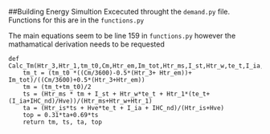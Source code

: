 ##Building Energy Simultion
Excecuted throught the `demand.py` file. Functions for this are in the `functions.py`

The main equations seem to be line 159 in `functions.py` however the mathamatical derivation needs to be requested

```
def Calc_Tm(Htr_3,Htr_1,tm_t0,Cm,Htr_em,Im_tot,Htr_ms,I_st,Htr_w,te_t,I_ia,IHC_nd,Hve,Htr_is):
    tm_t = (tm_t0 *((Cm/3600)-0.5*(Htr_3+ Htr_em))+ Im_tot)/((Cm/3600)+0.5*(Htr_3+Htr_em)) 
    tm = (tm_t+tm_t0)/2
    ts = (Htr_ms * tm + I_st + Htr_w*te_t + Htr_1*(te_t+(I_ia+IHC_nd)/Hve))/(Htr_ms+Htr_w+Htr_1)
    ta = (Htr_is*ts + Hve*te_t + I_ia + IHC_nd)/(Htr_is+Hve)
    top = 0.31*ta+0.69*ts
    return tm, ts, ta, top
```